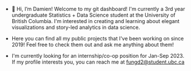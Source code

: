 - 👋 Hi, I’m Damien! Welcome to my git dashboard! I'm currently a 3rd year undergraduate Statistics + Data Science student at the University of British Columbia. I'm interested in creating and learning about elegant visualizations and story-led analytics in data science.

- Here you can find all my public projects that I've been working on since 2019! Feel free to check them out and ask me anything about them!
- I'm currently looking for an internship/co-op position for Jan-Sep 2023. If my profile interests you, you can reach me at fungd2@student.ubc.ca

<!---
YellowPrawn/YellowPrawn is a ✨ special ✨ repository because its `README.md` (this file) appears on your GitHub profile.
You can click the Preview link to take a look at your changes.
--->
